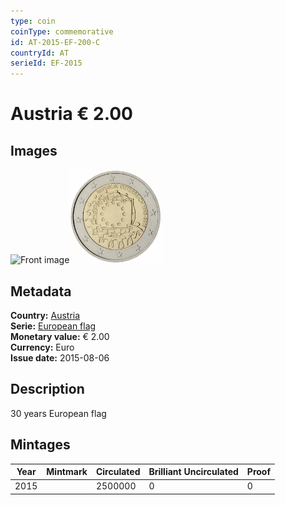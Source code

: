 ```yaml
---
type: coin
coinType: commemorative
id: AT-2015-EF-200-C
countryId: AT
serieId: EF-2015
---
```


# Austria € 2.00

## Images

<img src="../../Images/common-2007-200.webp" height="150" alt="Front image"><img src="Images/AT-2015-200.webp" height="150" alt="Back image">

## Metadata

**Country:** [Austria](../../Countries/Austria/index.md)\
**Serie:** [European flag](index.md)\
**Monetary value:** € 2.00\
**Currency:** Euro\
**Issue date:** 2015-08-06

## Description

30 years European flag

## Mintages

| Year | Mintmark | Circulated | Brilliant Uncirculated | Proof |
| ---- | -------- | ---------- | ---------------------- | ----- |
| 2015 |          | 2500000    | 0                      | 0     |
